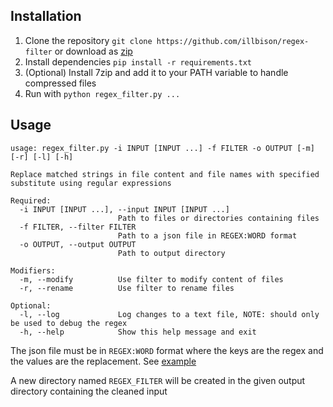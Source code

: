 ## Installation
1. Clone the repository `git clone https://github.com/illbison/regex-filter` or download as [zip](https://github.com/illbison/regex-filter/archive/refs/heads/main.zip)
2. Install dependencies `pip install -r requirements.txt`
3. (Optional) Install 7zip and add it to your PATH variable to handle compressed files
4. Run with `python regex_filter.py ...`

## Usage
```console
usage: regex_filter.py -i INPUT [INPUT ...] -f FILTER -o OUTPUT [-m] [-r] [-l] [-h]

Replace matched strings in file content and file names with specified substitute using regular expressions

Required:
  -i INPUT [INPUT ...], --input INPUT [INPUT ...]
                        Path to files or directories containing files
  -f FILTER, --filter FILTER
                        Path to a json file in REGEX:WORD format
  -o OUTPUT, --output OUTPUT
                        Path to output directory

Modifiers:
  -m, --modify          Use filter to modify content of files
  -r, --rename          Use filter to rename files

Optional:
  -l, --log             Log changes to a text file, NOTE: should only be used to debug the regex
  -h, --help            Show this help message and exit
```

The json file must be in `REGEX:WORD` format where the keys are the regex and the values are the replacement. See [example](example.json)

A new directory named `REGEX_FILTER` will be created in the given output directory containing the cleaned input

